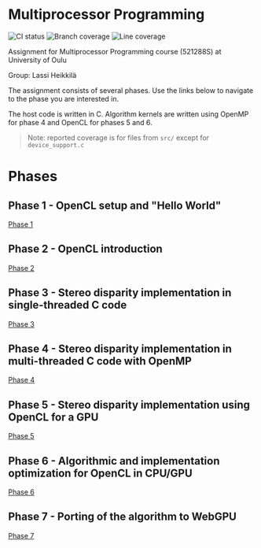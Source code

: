 # Multiprocessor Programming
![CI status](https://github.com/LassiHeikkila/multiprocessor-programming/actions/workflows/CI.yml/badge.svg)
![Branch coverage](https://img.shields.io/badge/dynamic/json?url=https%3A%2F%2Fgist.githubusercontent.com%2FLassiHeikkila%2F2cc186f7491127168e70d457b16fe950%2Fraw%2Fcoverage_summary.json&query=%24.branch_percent&suffix=%25&label=Branch%20coverage&link=https%3A%2F%2Fgist.githubusercontent.com%2FLassiHeikkila%2F2cc186f7491127168e70d457b16fe950%2Fraw%2Fcoverage_summary.json)
![Line coverage](https://img.shields.io/badge/dynamic/json?url=https%3A%2F%2Fgist.githubusercontent.com%2FLassiHeikkila%2F2cc186f7491127168e70d457b16fe950%2Fraw%2Fcoverage_summary.json&query=%24.line_percent&suffix=%25&label=Line%20coverage&link=https%3A%2F%2Fgist.githubusercontent.com%2FLassiHeikkila%2F2cc186f7491127168e70d457b16fe950%2Fraw%2Fcoverage_summary.json)


Assignment for Multiprocessor Programming course (521288S) at University of Oulu

Group: Lassi Heikkilä

The assignment consists of several phases.
Use the links below to navigate to the phase you are interested in.

The host code is written in C. 
Algorithm kernels are written using OpenMP for phase 4 and OpenCL for phases 5 and 6.

> Note: reported coverage is for files from `src/` except for `device_support.c`

# Phases

## Phase 1 - OpenCL setup and "Hello World"
[Phase 1](./phase_1/README.md)

## Phase 2 - OpenCL introduction
[Phase 2](./phase_2/README.md)

## Phase 3 - Stereo disparity implementation in single-threaded C code
[Phase 3](./phase_3/README.md)

## Phase 4 - Stereo disparity implementation in multi-threaded C code with OpenMP
[Phase 4](./phase_4/README.md)

## Phase 5 - Stereo disparity implementation using OpenCL for a GPU
[Phase 5](./phase_5/README.md)

## Phase 6 - Algorithmic and implementation optimization for OpenCL in CPU/GPU
[Phase 6](./phase_6/README.md)

## Phase 7 - Porting of the algorithm to WebGPU
[Phase 7](./phase_7/README.md)

